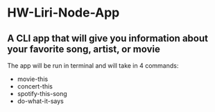 # HW-Liri-Node-App 
## A CLI app that will give you information about your favorite song, artist, or movie

The app will be run in terminal and will take in 4 commands:
  * movie-this <movie title>
  * concert-this <artist name>
  * spotify-this-song <song name>
  * do-what-it-says
